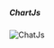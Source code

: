 <h5>ChartJs</h5>
<img src="https://dl.weintek.com/public/Document/JS_Object_SDK/Current/demo-chartjs/screenshot.png" alt="ChatJs">
